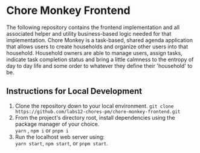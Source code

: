# Chore Monkey Frontend

The following repository contains the frontend implementation and all associated helper and utility business-based logic needed for that implementation. Chore Monkey is a task-based, shared agenda application that allows users to create households and organize other users into that household. Household owners are able to manage users, assign tasks, indicate task completion status and bring a little calmness to the entropy of day to day life and some order to whatever they define their 'household' to be.

## Instructions for Local Development

1. Clone the repository down to your local environment.
   `git clone https://github.com/labs12-chores-pm/chore-monkey-frontend.git`
2. From the project's directory root, install dependencies using the package manager of your choice.  
   `yarn` , `npm i` or `pnpm i`
3. Run the localhost web server using:  
   `yarn start`, `npm start`, or `pnpm start`.
